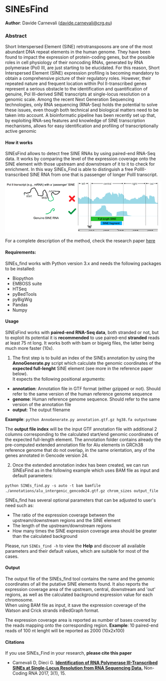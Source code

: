 # SINEsFind

**Author**: Davide Carnevali (davide.carnevali@crg.eu)
### Abstract

Short Interspersed Element (SINE) retrotransposons are one of the
most abundant DNA repeat elements in the human genome. They have been found to
impact the expression of protein-coding genes, but the possible roles in cell
physiology of their noncoding RNAs, generated by RNA polymerase (Pol) III, are
just starting to be elucidated. For this reason, Short Interspersed Element
(SINE) expression profiling is becoming mandatory to obtain a comprehensive
picture of their regulatory roles. However, their repeated nature and frequent
location within Pol II-transcribed genes represent a serious obstacle to the
identification and quantification of genuine, Pol III-derived SINE transcripts
at single-locus resolution on a genomic scale. Among the recent Next Generation
Sequencing technologies, only RNA sequencing (RNA-Seq) holds the potential to
solve these issues, even though both technical and biological matters need to
be taken into account. A bioinformatic pipeline has been recently set up that,
by exploiting RNA-seq features and knowledge of SINE transcription mechanisms,
allows for easy identification and profiling of transcriptionally active genomic

#### How it works
SINEsFind allows to detect free SINE RNAs by using paired-end RNA-Seq data.
It works by comparing the level of the expression coverage onto the SINE element
with those upstream and downstream of it to it to check for enrichment. In this way SINEs_Find is able to distinguish a free PolIII-transcribed SINE RNA from one that is passenger of
longer PolII transcript.

![image](./img/realVSpassenger.png)

For a complete description of the method, check the research paper [here](https://www.mdpi.com/2311-553X/3/1/15)
#### Requirements:
SINEs_find works with Python version 3.x and needs the following packages to be
installed:
 - Biopython
 - EMBOSS suite
 - HTSeq
 - pyBedTools
 - pyBigWig
 - Pandas
 - Numpy

#### Usage
SINEsFind works with **paired-end RNA-Seq data**, both stranded or not, but to
exploit its potential it is **recommended** to use paired-end **stranded** reads at
least 75 nt long. It works both with bam or bigwig files, the latter being much
more faster (10x).

1. The first step is to build an index of the SINEs annotation by
using the **AnnoGenerate.py** script which calculate the genomic coordinates of
the **expected full-lenght** SINE element (see more in the reference paper below).  
It expects the following positional arguments:  
- **annotation**: Annotation file in GTF format (either gzipped or not). Should refer to the same version of the human reference genome sequence  
- **genome**: Human reference genome sequence. Should refer to the same version of the annotation file  
- **output**: The output filename

 **Example**: `python AnnoGenerate.py annotation.gtf.gz hg38.fa outputname`  

 The **output file index** will be the input GTF annotation file with additional 2 columns corresponding to the calculated start/end genomic coordinates
 of the expected full-length element. The annotation folder contains already the
 pre-computed extended annotation file for Alu elements in GRCh38 reference genome
 that do not overlap, in the same orientation, any of the genes annotated in
 Gencode version 24.  

2. Once the extended annotation index has been created, we can run SINEsFind as
in the following example which uses BAM file as input and default parameters:  

 `python SINEs_find.py -s auto -t bam bamfile ./annotations/alu_intergenic_gencode24.gtf.gz chrom_sizes output_file`  

SINEs_find has several optional parameters that can be adjusted to user's need
such as:
-  The ratio of the expression coverage between the upstream/downstream
regions and the SINE element
- The length of the upstream/downstream regions
- How many times the SINE expression coverage area should be greater than the calculated background  

Please, run `SINEs_find -h` to view the **Help** and discover all available
parameters and their default values, which are suitable for most of the cases.

#### Output
The output file of the SINEs_find tool contains the name and the genomic
coordinates of all the putative SINE elements found. It also reports the expression coverage area of the upstream, central, downstream and 'out' regions, as well as
the calculated background expression value for each chromosome.  
When using BAM file as input, it save the expression coverage of the Watson and
Crick strands inBedGraph format.

The expression coverage area is reported as number of bases covered by the reads
mapping onto the corresponding region.  **Example**: 10 paired-end reads of 100 nt
lenght will be reported as 2000 (10x2x100)

#### Citations
If you use SINEs_Find in your research, **please cite this paper**  
* Carnevali D, Dieci G. **[Identification of RNA Polymerase III-Transcribed SINEs at Single-Locus Resolution from RNA Sequencing Data.](https://www.mdpi.com/2311-553X/3/1/15)** Non-Coding RNA 2017, 3(1), 15.
